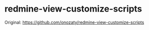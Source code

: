 # redmine-view-customize-scripts
Original: https://github.com/onozaty/redmine-view-customize-scripts
